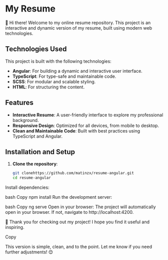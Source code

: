 # My Resume

👋 Hi there! Welcome to my online resume repository. This project is an interactive and dynamic version of my resume, built using modern web technologies.

## Technologies Used

This project is built with the following technologies:

- **Angular**: For building a dynamic and interactive user interface.
- **TypeScript**: For type-safe and maintainable code.
- **SCSS**: For modular and scalable styling.
- **HTML**: For structuring the content.

## Features

- **Interactive Resume**: A user-friendly interface to explore my professional background.
- **Responsive Design**: Optimized for all devices, from mobile to desktop.
- **Clean and Maintainable Code**: Built with best practices using TypeScript and Angular.

## Installation and Setup

1. **Clone the repository**:
   ```bash
   git clonehttps://github.com/matinzx/resume-angular.git
   cd resume-angular
Install dependencies:

bash
Copy
npm install
Run the development server:

bash
Copy
ng serve
Open in your browser:
The project will automatically open in your browser. If not, navigate to http://localhost:4200.

🌟 Thank you for checking out my project! I hope you find it useful and inspiring.

Copy

This version is simple, clean, and to the point. Let me know if you need further adjustments! 😊
